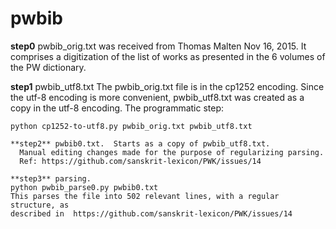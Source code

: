 
# pwbib

**step0** pwbib_orig.txt was received from Thomas Malten Nov 16, 2015.  It comprises a
digitization of the list of works as presented in the 6 volumes of the
PW dictionary.

**step1** pwbib_utf8.txt The pwbib_orig.txt file is in the cp1252 encoding.   Since the utf-8 encoding is more convenient, pwbib_utf8.txt was created as a copy in the utf-8 encoding.  The programmatic step:
```
python cp1252-to-utf8.py pwbib_orig.txt pwbib_utf8.txt

**step2** pwbib0.txt.  Starts as a copy of pwbib_utf8.txt.
  Manual editing changes made for the purpose of regularizing parsing.
  Ref: https://github.com/sanskrit-lexicon/PWK/issues/14

**step3** parsing.  
python pwbib_parse0.py pwbib0.txt
This parses the file into 502 relevant lines, with a regular structure, as
described in  https://github.com/sanskrit-lexicon/PWK/issues/14

